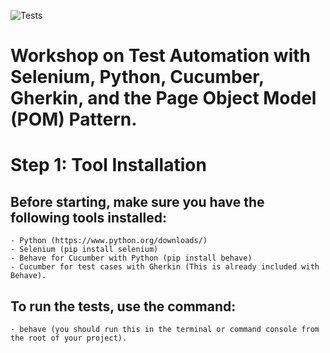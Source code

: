 ![Tests](https://github.com/EstebanGZam/worshop-python-selenium-gherkin/actions/workflows/python-tests.yml/badge.svg)

# Workshop on Test Automation with Selenium, Python, Cucumber, Gherkin, and the Page Object Model (POM) Pattern.

# Step 1: Tool Installation

## Before starting, make sure you have the following tools installed:

    - Python (https://www.python.org/downloads/)
    - Selenium (pip install selenium)
    - Behave for Cucumber with Python (pip install behave)
    - Cucumber for test cases with Gherkin (This is already included with Behave).

## To run the tests, use the command:

    - behave (you should run this in the terminal or command console from the root of your project).